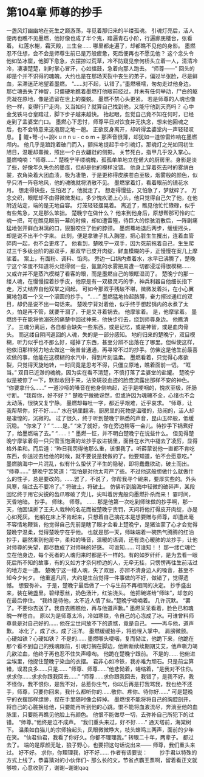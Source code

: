# 第104章 师尊的抄手
一盏风灯幽幽地在死生之巅游荡，寻觅着那归来的半缕孤魂。
引魂灯亮后，活人便再也瞧不见墨燃，他好像也成了半个鬼，踏遍青石小阶，行遍廊庑楼台，张看着。
红莲水榭，霜天殿，三生台……
哪里都走遍了，却都瞧不见他的身影。
墨燃忍不住想，会不会是师尊生前已是万般疲惫，死后便再也不愿见他？
这个念头令他如坠冰窟，他脚下愈急，衣摆掠过荒草，冷不防窥见奈何桥头立着一人，清清冷冷，凄凄楚楚，刹时掌心冒汗，心如擂鼓，急着向那人跑去。
“师尊——”
回头的却是个并不识得的魂魄，大约也是在那场天裂中丧生的弟子，偏过半张脸，尽是鲜血，呆滞迷茫地望着墨燃。
“……对不起，认错了。”墨燃嗫嚅，匆匆走过他身边。那亡魂丢失了神智，只僵硬地瞧着墨燃打他眼前经过，并未有任何举动，尸白的躯壳凝在原地，像是遗留在世上的蚕蜕。
墨燃不禁心头更紧。
若是师尊的人魂也像他一样，变得行尸走肉，又当如何？就算自己找到他，又能守他到天亮吗？
心中金戈铁马仓皇踏过，脚下步子越来越快。
抬起眼，忽觉自己竟不知在何时，已经走到了孟婆堂门口。
墨燃心下思忖，师尊平日对饮食并无执念，想来他回魂之后，也不会特意来这庖厨之地一趟。
正欲反身离开，却听得孟婆堂内一声轻轻叹息。
 🌵 鲲+弩-小+說k u n n u - c o m +
那声音很薄，却犹如一道惊雷炸响在墨燃颅内。
他几乎是踉跄着破门而入，颤抖地提起手中引魂灯。那魂灯之光如同初生旭日，温暖却熹微，照出一个白衣翩跹的侧影。
关节死白，指甲几乎没入掌心。
墨燃喃喃：“师尊……”
楚晚宁半缕魂魄，孤孤单单地立在偌大的厨房里。身影是淡了些，好像年久失色的墨痕，但却是他的模样没错。
他身上穿着死去时的雾绡白裳，衣角染着大团血渍，极为凄艳，于是更称得皮肤苍白至极，烟雾般的颜色，似乎只消一阵卷地风，他的魂魄就将消散不见。
墨燃掌着灯，看着眼前的镜花水月。
想走得快些，生怕迟了，他就走了。
想走得慢些，又怕急了，梦就碎了。
万念交织，眼眶却不由得微微发红，多少愧疚涌上心头，他只觉得自己欠了他，在他附近站定，端的是无地自容。
灯笼轻轻摆晃着。
离近了，瞧见他忙忙碌碌，似乎有些焦急，又是那么笨拙。
楚晚宁在做什么？
他来到他身后，原想帮那可怜的亡魂一把，可在瞧见眼前一幕的时候，却如遭雷殛，待巨大的惊骇消散后，一阵剧痛猛地张开鲜血淋漓的口，狠狠咬住了他的脖颈。
墨燃蓦地退后两步，缓缓摇头，却是说不出半个字来。
此刻，便是拿锥子扎入胸膛，把心脏生生攫出，连着血管碎肉一起，也不会更疼了。
他看到，楚晚宁一双手，因为死前拖着自己，生生爬过三千多级台阶的那双手，那双早已皮开肉绽，鲜血模糊的手，正慢慢在案几上摩挲着。
案上，有面粉、调料、馅肉。
旁边一口锅内煮着水，水早已沸腾了，楚晚宁这个笨蛋不知道将火熄得弱一些，氤氲的水雾把周遭一切都浸淫得很模糊……
又或许并不是蒸汽模糊了看客的眼，而是墨燃自己的眼眶湿润了。
楚晚宁的那一缕人魂，在慢慢捏着抄手皮，他原是有一双极灵巧的手，神兵利器自他细长指下走，万丈结界自他双掌之间起。
可如今那双手残破不堪，微微发着抖，在小心翼翼地包着一个又一个滚圆的抄手。
“……”
墨燃猛地抬起胳膊，奋力擦过通红的双目，却仍是说不出一句话来。
楚晚宁背对着他，似乎终于想起锅内的水煮了太久，怕是再不管，就要干涸了，于是又寻着锅去。
他摩挲着。
是，他摩挲着。
墨燃终于在能将他溺死的痛楚中回过神来，他快步行去，绕到师尊身边。
他瞧清了。
三魂分离后，各自都会缺失一些东西。或是记忆，或是神智，或是血肉骨头。
而这缕自阴间返回的人魂，失的是一部分感知。
地府归来的楚晚宁，双目模糊，听力似乎也不那么好，碰掉了东西，甚至分辨不出落在了哪里。但纵使这样，他依旧那样努力地去做这一碗普普通通，再寻常不过的抄手。仿佛这是他生前最喜欢做的事，他能在这模糊的水汽中，得到片刻温柔。
墨燃看着，只觉得心疼欲裂，只觉得天旋地转，一时间竟是思考不得，只僵立原地，瞧着面前一切。
“哐当。”
双目已近渺的魂魄，因为实在看不清楚，不慎打落了孟婆堂的盐罐。
楚晚宁似是被惊了一下，默默收回手来，沾染斑驳血迹的脸庞流露出那样不安的神色。
“你要拿什么……”
一道沙哑的嗓音在他身侧响起，近乎是哽咽的，愧疚至极，肝肠寸断。
“我帮你，好不好？”
楚晚宁微微讶然，但或许因为魂魄不全，心绪也不会太动荡，很快又复宁静。
墨燃却每吐一字，都近乎艰难，近乎哀求。
“师尊，让我帮帮你，好不好……”
水在锅里翻沸，厨房里的死物是温暖的，热闹的，活人却是凄惶的，沉寂的。
过了很久，终于听到楚晚宁熟悉的声音，昆山玉碎般，低缓沉稳。
“你来了？”
“……是。”
“来了就好，你在旁边稍等一会儿。待抄手下锅煮好了，给墨燃端了去。”
“……！”
墨燃一怔，并不明白楚晚宁在说些什么。
但见得楚晚宁摩挲着将一只只雪玉饱满的龙抄手放进锅里，面目在水汽中褪去了凌厉，显得格外柔和。而后道：“昨日我罚得他那么重，该恨我了。听薛蒙说他一直都不肯吃东西，你送过去给他的时候，就不要说是我做的了。他要知道，怕不会愿意吃。”
墨燃脑海中一片混乱，似有什么蛰伏了半生的隐秘，即将蠢蠢欲动，破土而出。
“师尊……”
楚晚宁苦笑道：“我怕是对他太苛严了些。不过他这般想做什么就做什么的性子，总是要改的。……罢了，不说了，你帮我寻个碗来，要厚实些的。外头风寒，端过去不要冷了。”
将破土，将破土。
仿佛听到脑海中轻微的破碎声，某段回忆终于用它尖锐的齿爪啄破了壳儿，尖叫着厉鬼般向墨燃扑杀而来！
霎时间，天昏地暗。
抄手。
师昧。
师尊。
……
那是他第一次吃到师昧做的抄手啊，那一天，他因误折了王夫人栽种的名花而被楚晚宁责罚，天问将他打得皮开肉绽，亦是心如死灰。
他躺在床上不肯起来，只想着自己摘花本是想要赠与师尊，却遭此毫不容情地鞭笞，他觉得自己先前是瞎了眼才会看上楚晚宁，是猪油蒙了心才会觉得楚晚宁温柔，觉得楚晚宁在乎他。
也就是那一天，师昧端着一碗热气腾腾的红油抄手，翩然来到他房中，柔和的嗓音，温暖的语调，还有烫心暖肺的龙抄手，让他对师尊的失望，都尽数成了对师昧的好感。
可谁知……
可谁知！！
那一缕亡魂伫立在他身边，每个死者的人魂归来时都是不一样的。有的如罗纤纤，是为去看一眼死后所不知的故事，有的又如方才奈何桥边的人，无牵无挂，只愣愣再往生前活过的地方走一遭。
楚晚宁这一缕人魂，失了双目，亦辨不清身边人的嗓音，甚至不知今夕何夕。
他重返凡间，大约是生前觉得一件事做的不好，做错了，觉得遗憾。
想要弥补。
于是，楚晚宁最后做了一个与生前不再相同的决定。
抄手盛出来，装在碗盏里。碧绿葱丝，奶色汤汁，红油浇头。
他把碗递给“师昧”，却忽的在最后停住。
“我终是待他，太不近人情了些。”楚晚宁喃喃着。
几许沉默。
“罢了。不要你去送了。我自去瞧瞧他，再与他道声歉。”
墨燃呆呆看着，脸色已和魂魄一样苍白。
原以为是师尊太冷，冷如寒铁，令自己的心冻成了冰。可谁曾料师尊竟是对自己好的……
他在尘世间放不下的遗憾，竟是自己。
——再与他，道声歉。
冰化了，成了水，成了汪洋。
墨燃缓缓抬手，将脸埋入掌中。
肩膀微颤。
心硬如铁？心硬如铁？
不是的……
墨燃喉头哽咽，复而恸泣，他跪下来，他跪在那个看不到自己的残魂跟前，引魂灯搁在脚边，他断断续续期期艾艾，他声嘶力竭几欲泣血，他终于再也忍不住失声嚎啕。
他跪在楚晚宁跟前。
不是的……
他俯进尘埃里，他捉住楚晚宁染血的衣摆。
君非心如冷铁，我亦难为顽石。只是前尘算错，误君良多……只是……
“师尊、师尊……”他悲恸着，蜷缩着，“是我对不住你。求求你……求求你跟我回去……”
“师尊……求你跟我回去，我错了，是我不好。我不怪你，我不恨你，是我不对，总惹你生气，你以后再是打我骂我，我也绝不还手，师尊，只要你回来，我什么都听你的……敬你、疼你、待你好……”
可是楚晚宁的衣摆那样缥缈，捏在手里随时像会碎掉。
墨燃恨不能将将自己的胸腔剖开，将自己的心脏换给他，只要能再听到他的心跳。恨不能将血液流尽，奔淌至他的血脉里，只要能再瞧见他脸上有颜色。
他恨不能做尽一切，去弥补自己所犯下的过错。
“师尊。”他终是泣不成声。
“我们重头来过，好不好……”
通天塔前，海棠树下。
温柔如白猫儿的宗师抬起头，凤眼微微睁大，枝头蝉鸣三两声，面前的少年在笑。
“仙君仙君，我看了你好久。你都不理理我。”
转眼二十年，两辈子。
都过去了。
端的是厚颜无耻，狼子野心，也要把这句话说出来——
师尊，我们重头来过。
好不好。
求你，你理理我，好不好……
作者有话要说：　　
抄手君以特殊的方式上线了，恭喜猜对的小伙伴们~
那么长的文，节省点霸王票啊，留着看正文就够啦，心意收到了，谢谢~谢谢qaq
